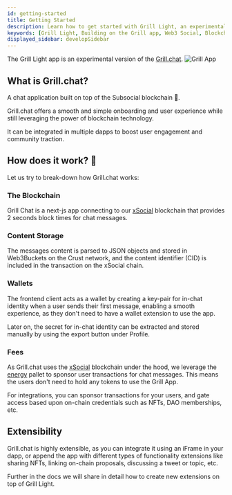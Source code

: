 ```yaml
---
id: getting-started
title: Getting Started
description: Learn how to get started with Grill Light, an experimental version of the Grill app that powers seamless Web3 communications.
keywords: [Grill Light, Building on the Grill app, Web3 Social, Blockchain, Subsocial]
displayed_sidebar: developSidebar
---
```

The Grill Light app is an experimental version of the [Grill.chat](https://grill.chat). ![Grill App](https://raw.githubusercontent.com/dappforce/grillchat/main/src/assets/logo/logo.svg)

## What is Grill.chat? 

A chat application built on top of the Subsocial blockchain 🔗.

Grill.chat offers a smooth and simple onboarding and user experience while still leveraging the power of blockchain technology.

It can be integrated in multiple dapps to boost user engagement and community traction.

## How does it work? 🧐

Let us try to break-down how Grill.chat works:

### The Blockchain

Grill Chat is a next-js app connecting to our [xSocial](/docs/develop/xSocial) blockchain that provides 2 seconds block times for chat messages. 

### Content Storage

The messages content is parsed to JSON objects and stored in Web3Buckets on the Crust network, and the content identifier (CID) is included in the transaction on the xSocial chain.

### Wallets 

The frontend client acts as a wallet by creating a key-pair for in-chat identity when a user sends their first message, enabling a smooth experience, as they don't need to have a wallet extension to use the app. 

Later on, the secret for in-chat identity can be extracted and stored manually by using the export button under Profile. 

### Fees

As Grill.chat uses the [xSocial](/docs/develop/xSocial) blockchain under the hood, we leverage the [energy](/docs/develop/concepts/sponsored/energy) pallet to sponsor user transactions for chat messages. This means the users don't need to hold any tokens to use the Grill App. 

For integrations, you can sponsor transactions for your users, and gate access based upon on-chain credentials such as NFTs, DAO memberships, etc.

## Extensibility

Grill.chat is highly extensible, as you can integrate it using an iFrame in your dapp, or append the app with different types of functionality extensions like sharing NFTs, linking on-chain proposals, discussing a tweet or topic, etc.

Further in the docs we will share in detail how to create new extensions on top of Grill Light.

 

